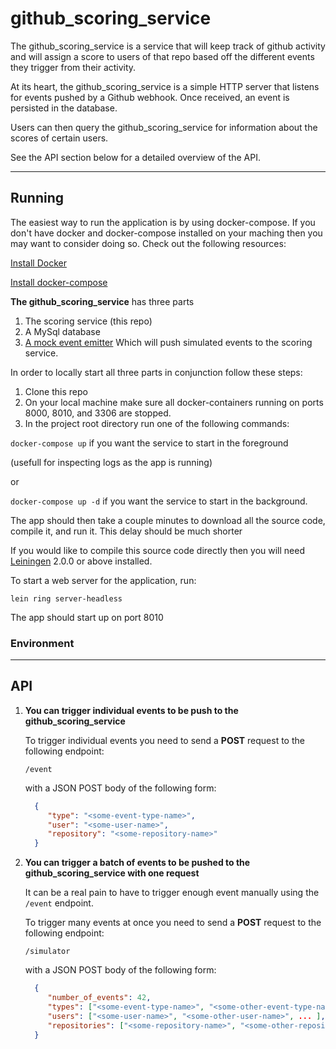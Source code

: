 # github_scoring_service

The github_scoring_service is a service that will keep track of github activity and will assign a score to users of that repo based off the different events they trigger from their activity. 

At its heart, the github_scoring_service is a simple HTTP server that listens for events pushed by a Github webhook. Once received, an event is persisted in the database. 

Users can then query the github_scoring_service for information about the scores of certain users. 

See the API section below for a detailed overview of the API. 

***
## Running

The easiest way to run the application is by using docker-compose. If you don't have docker and docker-compose installed on your maching then you may want to consider doing so. Check out the following resources:

[Install Docker](https://docs.docker.com/install)

[Install docker-compose](https://docs.docker.com/compose/install)


**The github_scoring_service** has three parts
1. The scoring service (this repo)
2. A MySql database 
3. [A mock event emitter](https://github.com/robert-pierce/github_mock_event_emitter) Which will push simulated events to the scoring service.

In order to locally start all three parts in conjunction follow these steps:

1. Clone this repo
2. On your local machine make sure all docker-containers running on ports 8000, 8010, and 3306 are stopped.
3. In the project root directory run one of the following commands:

`docker-compose up` if you want the service to start in the foreground 

(usefull for inspecting logs as the app is running)

or 

`docker-compose up -d` if you want the service to start in the background.

The app should then take a couple minutes to download all the source code, compile it, and run it. This delay should be much shorter 






If you would like to compile this source code directly then you will need [Leiningen][] 2.0.0 or above installed.

[leiningen]: https://github.com/technomancy/leiningen

To start a web server for the application, run:

    lein ring server-headless

The app should start up on port 8010

### Environment


***
## API

1. **You can trigger individual events to be push to the github_scoring_service**
  
    To trigger individual events you need to send a **POST** request to the following endpoint:
     
     `/event`
     
     with a JSON POST body of the following form:
     ```json
       {
          "type": "<some-event-type-name>",
          "user": "<some-user-name>",
          "repository": "<some-repository-name>"
       }
    ```
 
2. **You can trigger a batch of events to be pushed to the github_scoring_service with one request**
    
    It can be a real pain to have to trigger enough event manually using the `/event` endpoint. 
    
    To trigger many events at once you need to send a **POST** request to the following endpoint:
     
     `/simulator`
     
     with a JSON POST body of the following form:
     ```json
       {
          "number_of_events": 42,
          "types": ["<some-event-type-name>", "<some-other-event-type-name>", ...],
          "users": ["<some-user-name>", "<some-other-user-name>", ... ],
          "repositories": ["<some-repository-name>", "<some-other-repository-name>", ...]
       }
    ```
